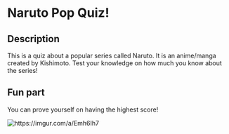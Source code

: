 # Naruto Pop Quiz!

## Description

This is a quiz about a popular series called Naruto. It is an anime/manga created by Kishimoto. Test your knowledge on how much you know about the series!

## Fun part

You can prove yourself on having the highest score!

<img alt="https://imgur.com/a/Emh6Ih7" src="https://imgur.com/a/Emh6Ih7">
